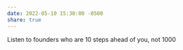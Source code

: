 ```yaml
---
date: 2022-05-10 15:30:00 -0500
share: true
---
```

Listen to founders who are 10 steps ahead of you, not 1000